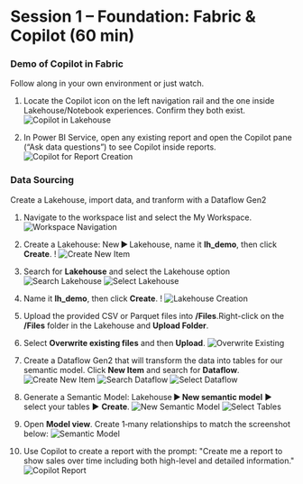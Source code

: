 # Session 1 – Foundation: Fabric & Copilot (60 min)

### Demo of Copilot in Fabric
Follow along in your own environment or just watch.

1. Locate the Copilot icon on the left navigation rail and the one inside Lakehouse/Notebook experiences. Confirm they both exist. 
![Copilot in Lakehouse](../assets/img/copilot_in_lakehouse.png)

2. In Power BI Service, open any existing report and open the Copilot pane (“Ask data questions”) to see Copilot inside reports. 
![Copilot for Report Creation](../assets/img/copilot_report_creation.png)


### Data Sourcing 
Create a Lakehouse, import data, and tranform with a Dataflow Gen2
 
1. Navigate to the workspace list and select the My Workspace.
![Workspace Navigation](../assets/img/workspace_navigation.png)

2. Create a Lakehouse:  New ► Lakehouse, name it **lh_demo**, then click **Create**. !
![Create New Item](../assets/img/create_item.png)

3. Search for **Lakehouse** and select the Lakehouse option
![Search Lakehouse](../assets/img/search_lakehouse.png)
![Select Lakehouse](../assets/img/select_lakehouse.png)

4. Name it **lh_demo**, then click **Create**. !
![Lakehouse Creation](../assets/img/create_lakehouse.png)

5. Upload the provided CSV or Parquet files into **/Files**.Right-click on the **/Files** folder in the Lakehouse and **Upload Folder**.
6. Select **Overwrite existing files** and then **Upload**.
![Overwrite Existing](../assets/img/overwrite_existing.png)

7. Create a Dataflow Gen2 that will transform the data into tables for our semantic model. Click **New Item** and search for **Dataflow**.
![Create New Item](../assets/img/create_item.png)
![Search Dataflow](../assets/img/search_dataflow.png)
![Select Dataflow](../assets/img/select_dataflow.png)

8.  Generate a Semantic Model:  Lakehouse ► **New semantic model** ► select your tables ► **Create**.
![New Semantic Model](../assets/img/new_semantic_model.png)
![Select Tables](../assets/img/select_tables.png)

9.  Open **Model view**. Create 1‑many relationships to match the screenshot below:
![Semantic Model](../assets/img/semantic_model.png)

10.   Use Copilot to create a report with the prompt: "Create me a report to show sales over time including both high-level and detailed information."
![Copilot Report](../assets/img/copilot_report_creation.png)  